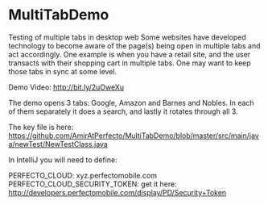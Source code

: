 # MultiTabDemo
Testing of multiple tabs in desktop web
Some websites have developed technology to become aware of the page(s) being open in multiple tabs and act accordingly. One example is when you have a retail site, and the user transacts with their shopping cart in multiple tabs. One may want to keep those tabs in sync at some level.

Demo Video: http://bit.ly/2uOweXu

The demo opens 3 tabs: Google, Amazon and Barnes and Nobles. In each of them separately it does a search, and lastly it rotates through all 3.

The key file is here: https://github.com/AmirAtPerfecto/MultiTabDemo/blob/master/src/main/java/newTest/NewTestClass.java


In IntelliJ you will need to define:

PERFECTO_CLOUD: xyz.perfectomobile.com <br/>
PERFECTO_CLOUD_SECURITY_TOKEN: get it here: http://developers.perfectomobile.com/display/PD/Security+Token

